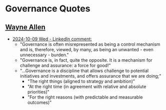 
# Governance Quotes

## [Wayne Allen](https://www.linkedin.com/in/wayne-allen-705a4215/)
- [2024-10-09 Wed - LinkedIn comment:](https://www.linkedin.com/feed/update/urn:li:activity:7249682503261679617?commentUrn=urn%3Ali%3Acomment%3A%28activity%3A7249682503261679617%2C7249803271479918594%29&dashCommentUrn=urn%3Ali%3Afsd_comment%3A%287249803271479918594%2Curn%3Ali%3Aactivity%3A7249682503261679617%29)
  + "Governance is often misrepresented as being a control mechanism and is, therefore, viewed, by many, as being an unwanted - even unnecessary - burden."
  + "Governance is, in fact, quite the opposite. It is a mechanism for challenge and assurance: a force for good!"
  + "...Governance is a discipline that allows challenge to potential initiatives and investments, and offers assurance that we are doing;"
    * "The right things (aligned to strategy and ambition)"
    * "At the right time (in agreement with relative and absolute priorities)"
    * "For the right reasons (with predictable and measurable outcomes)"

